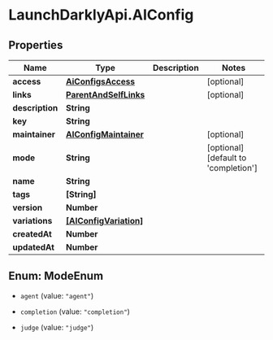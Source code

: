 # LaunchDarklyApi.AIConfig

## Properties

Name | Type | Description | Notes
------------ | ------------- | ------------- | -------------
**access** | [**AiConfigsAccess**](AiConfigsAccess.md) |  | [optional] 
**links** | [**ParentAndSelfLinks**](ParentAndSelfLinks.md) |  | [optional] 
**description** | **String** |  | 
**key** | **String** |  | 
**maintainer** | [**AIConfigMaintainer**](AIConfigMaintainer.md) |  | [optional] 
**mode** | **String** |  | [optional] [default to &#39;completion&#39;]
**name** | **String** |  | 
**tags** | **[String]** |  | 
**version** | **Number** |  | 
**variations** | [**[AIConfigVariation]**](AIConfigVariation.md) |  | 
**createdAt** | **Number** |  | 
**updatedAt** | **Number** |  | 



## Enum: ModeEnum


* `agent` (value: `"agent"`)

* `completion` (value: `"completion"`)

* `judge` (value: `"judge"`)




